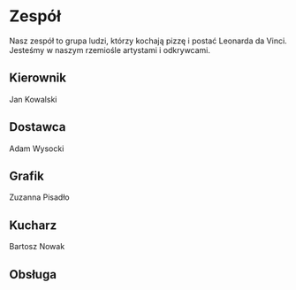 # Zespół

Nasz zespół to grupa ludzi, którzy kochają pizzę i postać Leonarda da Vinci. Jesteśmy w naszym rzemiośle artystami i odkrywcami.

## Kierownik

Jan Kowalski

## Dostawca

Adam Wysocki

## Grafik

Zuzanna Pisadło

## Kucharz

Bartosz Nowak

## Obsługa
